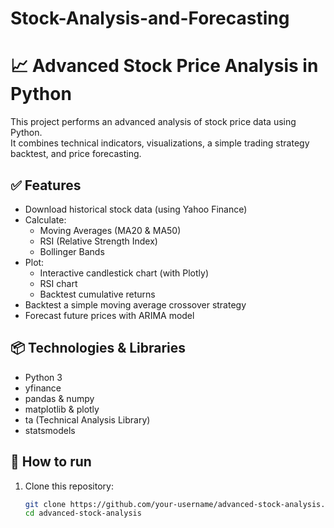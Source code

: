 # Stock-Analysis-and-Forecasting
# 📈 Advanced Stock Price Analysis in Python

This project performs an advanced analysis of stock price data using Python.  
It combines technical indicators, visualizations, a simple trading strategy backtest, and price forecasting.

## ✅ Features
- Download historical stock data (using Yahoo Finance)
- Calculate:
  - Moving Averages (MA20 & MA50)
  - RSI (Relative Strength Index)
  - Bollinger Bands
- Plot:
  - Interactive candlestick chart (with Plotly)
  - RSI chart
  - Backtest cumulative returns
- Backtest a simple moving average crossover strategy
- Forecast future prices with ARIMA model

## 📦 Technologies & Libraries
- Python 3
- yfinance
- pandas & numpy
- matplotlib & plotly
- ta (Technical Analysis Library)
- statsmodels

## 🚀 How to run
1. Clone this repository:
   ```bash
   git clone https://github.com/your-username/advanced-stock-analysis.git
   cd advanced-stock-analysis
